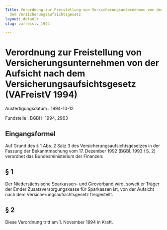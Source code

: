 ```yaml
---
Title: Verordnung zur Freistellung von Versicherungsunternehmen von der Aufsicht nach
  dem Versicherungsaufsichtsgesetz
layout: default
slug: vafreistv_1994

---
```


# Verordnung zur Freistellung von Versicherungsunternehmen von der Aufsicht nach dem Versicherungsaufsichtsgesetz (VAFreistV 1994)

Ausfertigungsdatum
:   1994-10-12

Fundstelle
:   BGBl I: 1994, 2963



## Eingangsformel

Auf Grund des § 1 Abs. 2 Satz 3 des Versicherungsaufsichtsgesetzes in
der Fassung der Bekanntmachung vom 17. Dezember 1992 (BGBl. 1993 I S.
2) verordnet das Bundesministerium der Finanzen:


## § 1

Der Niedersächsische Sparkassen- und Giroverband wird, soweit er
Träger der Emder Zusatzversorgungskasse für Sparkassen ist, von der
Aufsicht nach dem Versicherungsaufsichtsgesetz freigestellt.


## § 2

Diese Verordnung tritt am 1. November 1994 in Kraft.

